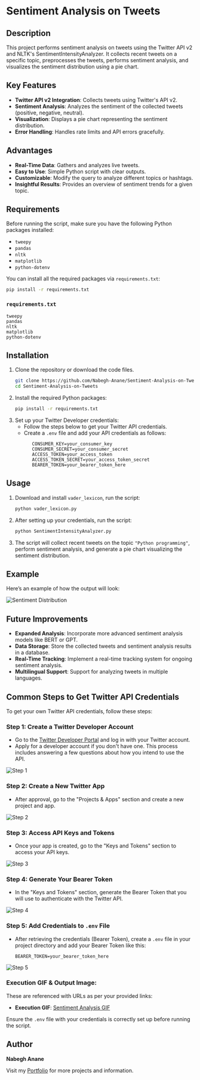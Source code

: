 # Sentiment Analysis on Tweets

## Description

This project performs sentiment analysis on tweets using the Twitter API v2 and NLTK's SentimentIntensityAnalyzer. It collects recent tweets on a specific topic, preprocesses the tweets, performs sentiment analysis, and visualizes the sentiment distribution using a pie chart.

## Key Features

- **Twitter API v2 Integration**: Collects tweets using Twitter's API v2.
- **Sentiment Analysis**: Analyzes the sentiment of the collected tweets (positive, negative, neutral).
- **Visualization**: Displays a pie chart representing the sentiment distribution.
- **Error Handling**: Handles rate limits and API errors gracefully.

## Advantages

- **Real-Time Data**: Gathers and analyzes live tweets.
- **Easy to Use**: Simple Python script with clear outputs.
- **Customizable**: Modify the query to analyze different topics or hashtags.
- **Insightful Results**: Provides an overview of sentiment trends for a given topic.

## Requirements

Before running the script, make sure you have the following Python packages installed:

- `tweepy`
- `pandas`
- `nltk`
- `matplotlib`
- `python-dotenv`

You can install all the required packages via `requirements.txt`:

```bash
pip install -r requirements.txt
```

### `requirements.txt`
```text
tweepy
pandas
nltk
matplotlib
python-dotenv
```

## Installation

1. Clone the repository or download the code files.
   ```bash
   git clone https://github.com/Nabegh-Anane/Sentiment-Analysis-on-Tweets.git
   cd Sentiment-Analysis-on-Tweets
   ```
2. Install the required Python packages:
   ```bash
   pip install -r requirements.txt
   ```
3. Set up your Twitter Developer credentials:
   - Follow the steps below to get your Twitter API credentials.
   - Create a `.env` file and add your API credentials as follows:
     ```
        CONSUMER_KEY=your_consumer_key
        CONSUMER_SECRET=your_consumer_secret
        ACCESS_TOKEN=your_access_token
        ACCESS_TOKEN_SECRET=your_access_token_secret
        BEARER_TOKEN=your_bearer_token_here
     ```

## Usage

1. Download and install `vader_lexicon`, run the script:
   ```bash
   python vader_lexicon.py
   ```

2. After setting up your credentials, run the script:
   ```bash
   python SentimentIntensityAnalyzer.py
   ```

3. The script will collect recent tweets on the topic `"Python programming"`, perform sentiment analysis, and generate a pie chart visualizing the sentiment distribution.

## Example

Here’s an example of how the output will look:

![Sentiment Distribution](https://nabeghanane-portfolio.imgix.net/assets/projects/output/Sentiment-Analysis-on-Tweets.png)

## Future Improvements

- **Expanded Analysis**: Incorporate more advanced sentiment analysis models like BERT or GPT.
- **Data Storage**: Store the collected tweets and sentiment analysis results in a database.
- **Real-Time Tracking**: Implement a real-time tracking system for ongoing sentiment analysis.
- **Multilingual Support**: Support for analyzing tweets in multiple languages.

## Common Steps to Get Twitter API Credentials

To get your own Twitter API credentials, follow these steps:

### Step 1: Create a Twitter Developer Account
- Go to the [Twitter Developer Portal](https://developer.twitter.com/) and log in with your Twitter account.
- Apply for a developer account if you don't have one. This process includes answering a few questions about how you intend to use the API.

![Step 1](https://nabeghanane-portfolio.imgix.net/assets/projects/output/stepsAPITwitter/step1.png)

### Step 2: Create a New Twitter App
- After approval, go to the "Projects & Apps" section and create a new project and app.

![Step 2](https://nabeghanane-portfolio.imgix.net/assets/projects/output/stepsAPITwitter/step2.png)

### Step 3: Access API Keys and Tokens
- Once your app is created, go to the "Keys and Tokens" section to access your API keys.

![Step 3](https://nabeghanane-portfolio.imgix.net/assets/projects/output/stepsAPITwitter/step3.png)

### Step 4: Generate Your Bearer Token
- In the "Keys and Tokens" section, generate the Bearer Token that you will use to authenticate with the Twitter API.

![Step 4](https://nabeghanane-portfolio.imgix.net/assets/projects/output/stepsAPITwitter/step4.png)

### Step 5: Add Credentials to `.env` File
- After retrieving the credentials (Bearer Token), create a `.env` file in your project directory and add your Bearer Token like this:
  ```
  BEARER_TOKEN=your_bearer_token_here
  ```

![Step 5](https://nabeghanane-portfolio.imgix.net/assets/projects/output/stepsAPITwitter/step5.png)

### Execution GIF & Output Image:
These are referenced with URLs as per your provided links:
- **Execution GIF**: [Sentiment Analysis GIF](https://nabeghanane-portfolio.imgix.net/assets/projects/output/Sentiment-Analysis-on-Tweets.gif)


Ensure the `.env` file with your credentials is correctly set up before running the script.

## Author

**Nabegh Anane**

Visit my [Portfolio](https://nabeghanane.com/) for more projects and information.